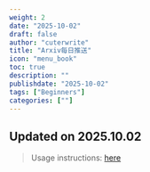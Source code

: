 ```yaml
---
weight: 2
date: "2025-10-02"
draft: false
author: "cuterwrite"
title: "Arxiv每日推送"
icon: "menu_book"
toc: true
description: ""
publishdate: "2025-10-02"
tags: ["Beginners"]
categories: [""]
---
```

## Updated on 2025.10.02
> Usage instructions: [here](./docs/README.md#usage)

